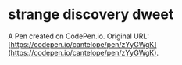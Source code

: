 # strange discovery dweet

A Pen created on CodePen.io. Original URL: [https://codepen.io/cantelope/pen/zYyGWgK](https://codepen.io/cantelope/pen/zYyGWgK).

